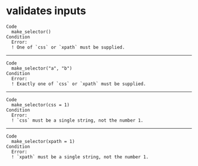 # validates inputs

    Code
      make_selector()
    Condition
      Error:
      ! One of `css` or `xpath` must be supplied.

---

    Code
      make_selector("a", "b")
    Condition
      Error:
      ! Exactly one of `css` or `xpath` must be supplied.

---

    Code
      make_selector(css = 1)
    Condition
      Error:
      ! `css` must be a single string, not the number 1.

---

    Code
      make_selector(xpath = 1)
    Condition
      Error:
      ! `xpath` must be a single string, not the number 1.

